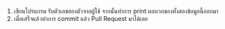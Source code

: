 1. เขียนโปรแกรม รับตัวเลขสองตัวจากผู้ใช้ จากนั้นทำการ print ผลบวกของทั้งสองข้อมูลนี้ออกมา
2. เมื่อเสร็จแล้วทำการ commit แล้ว Pull Request มาได้เลย